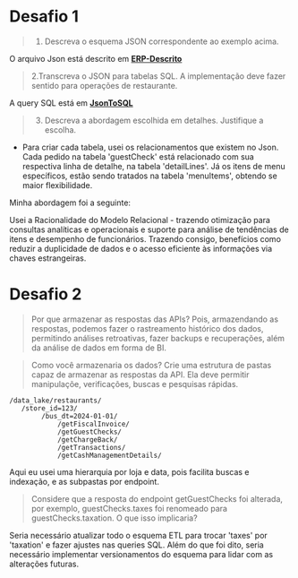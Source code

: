# Desafio 1

>1. Descreva o esquema JSON correspondente ao exemplo acima.

O arquivo Json está descrito em **[ERP-Descrito](./assets/ERP-Descrito.txt)**

>2.Transcreva o JSON para tabelas SQL. A implementação deve fazer sentido para operações de restaurante.

A query SQL está em **[JsonToSQL](./assets/ERP.sql)**

>3. Descreva a abordagem escolhida em detalhes. Justifique a escolha.

- Para criar cada tabela, usei os relacionamentos que existem no Json. Cada pedido na tabela 'guestCheck' está relacionado com sua respectiva linha de detalhe, na tabela 'detailLines'. Já os itens de menu específicos, estão sendo tratados na tabela 'menuItems', obtendo se maior flexibilidade.

Minha abordagem foi a seguinte:

Usei a Racionalidade do Modelo Relacional - trazendo otimização para consultas analíticas e operacionais e suporte para análise de tendências de itens e desempenho de funcionários. Trazendo consigo, benefícios como reduzir a duplicidade de dados e o acesso eficiente às informações via chaves estrangeiras.

# Desafio 2

> Por que armazenar as respostas das APIs?
Pois, armazendando as respostas, podemos fazer o rastreamento histórico dos dados, permitindo análises retroativas, fazer backups e recuperações, além da análise de dados em forma de BI.

> Como você armazenaria os dados? Crie uma estrutura de pastas capaz de armazenar as respostas da API. Ela deve permitir manipulaçõe, verificações, buscas e pesquisas rápidas.
```
/data_lake/restaurants/
   /store_id=123/
        /bus_dt=2024-01-01/
            /getFiscalInvoice/
            /getGuestChecks/
            /getChargeBack/
            /getTransactions/
            /getCashManagementDetails/
```
Aqui eu usei uma hierarquia por loja e data, pois facilita buscas e indexação, e as subpastas por endpoint.

> Considere que a resposta do endpoint getGuestChecks foi alterada, por exemplo, guestChecks.taxes foi renomeado para guestChecks.taxation. O que isso implicaria?

Seria necessário atualizar todo o esquema ETL para trocar 'taxes' por 'taxation' e fazer ajustes nas queries SQL. Além do que foi dito, seria necessário implementar versionamentos do esquema para lidar com as alterações futuras.

